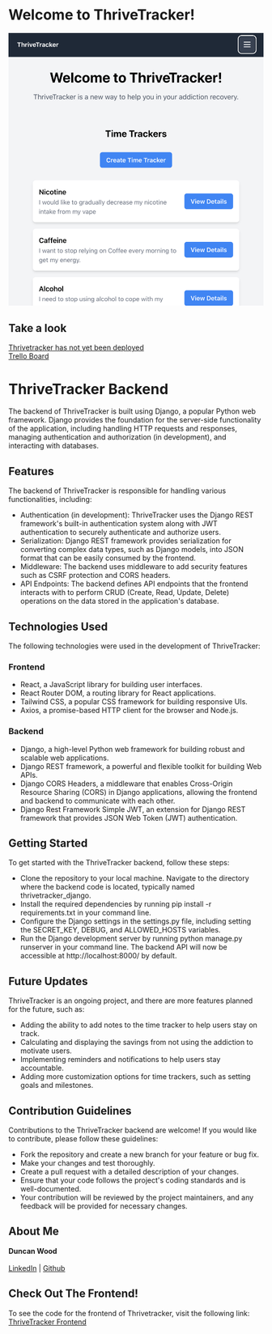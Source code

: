 # Welcome to ThriveTracker!
![Thrivetracker Screenshot](thrivetracker_project/Assets/screenshot.png)

## Take a look
[Thrivetracker has not yet been deployed](https://www.clappisonvet.com/wp-content/uploads/sites/222/2022/02/hang-in-there-baby.png) <br/>
[Trello Board](https://trello.com/b/WLRA6mGl/project-4-capstone)

# ThriveTracker Backend
The backend of ThriveTracker is built using Django, a popular Python web framework. Django provides the foundation for the server-side functionality of the application, including handling HTTP requests and responses, managing authentication and authorization (in development), and interacting with databases.

## Features
The backend of ThriveTracker is responsible for handling various functionalities, including:

- Authentication (in development): ThriveTracker uses the Django REST framework's built-in authentication system along with JWT authentication to securely authenticate and authorize users.
- Serialization: Django REST framework provides serialization for converting complex data types, such as Django models, into JSON format that can be easily consumed by the frontend.
- Middleware: The backend uses middleware to add security features such as CSRF protection and CORS headers.
- API Endpoints: The backend defines API endpoints that the frontend interacts with to perform CRUD (Create, Read, Update, Delete) operations on the data stored in the application's database.

## Technologies Used
The following technologies were used in the development of ThriveTracker:

### Frontend
- React, a JavaScript library for building user interfaces.
- React Router DOM, a routing library for React applications.
- Tailwind CSS, a popular CSS framework for building responsive UIs.
- Axios, a promise-based HTTP client for the browser and Node.js.

### Backend
- Django, a high-level Python web framework for building robust and scalable web applications.
- Django REST framework, a powerful and flexible toolkit for building Web APIs.
- Django CORS Headers, a middleware that enables Cross-Origin Resource Sharing (CORS) in Django applications, allowing the frontend and backend to communicate with each other.
- Django Rest Framework Simple JWT, an extension for Django REST framework that provides JSON Web Token (JWT) authentication.

## Getting Started
To get started with the ThriveTracker backend, follow these steps:

- Clone the repository to your local machine.
Navigate to the directory where the backend code is located, typically named thrivetracker_django.
- Install the required dependencies by running pip install -r requirements.txt in your command line.
- Configure the Django settings in the settings.py file, including setting the SECRET_KEY, DEBUG, and ALLOWED_HOSTS variables.
- Run the Django development server by running python manage.py runserver in your command line.
The backend API will now be accessible at http://localhost:8000/ by default.

## Future Updates
ThriveTracker is an ongoing project, and there are more features planned for the future, such as:

- Adding the ability to add notes to the time tracker to help users stay on track.
- Calculating and displaying the savings from not using the addiction to motivate users.
- Implementing reminders and notifications to help users stay accountable.
- Adding more customization options for time trackers, such as setting goals and milestones.

## Contribution Guidelines
Contributions to the ThriveTracker backend are welcome! If you would like to contribute, please follow these guidelines:

- Fork the repository and create a new branch for your feature or bug fix.
- Make your changes and test thoroughly.
- Create a pull request with a detailed description of your changes.
- Ensure that your code follows the project's coding standards and is well-documented.
- Your contribution will be reviewed by the project maintainers, and any feedback will be provided for necessary changes.

## About Me 
**Duncan Wood**<br/>
<br/>
[LinkedIn](https://www.linkedin.com/in/duncanwoodpro/) |
[Github](https://github.com/Duncan-Wood)
<br/>

## Check Out The Frontend!
To see the code for the frontend of Thrivetracker, visit the following link:<br/>
[ThriveTracker Frontend](https://github.com/Duncan-Wood/ThriveTracker-Frontend)